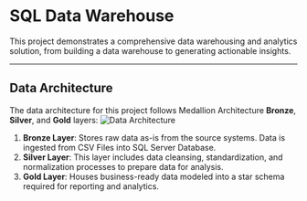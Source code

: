 # SQL Data Warehouse

This project demonstrates a comprehensive data warehousing and analytics solution, from building a data warehouse to generating actionable insights.

---
## Data Architecture

The data architecture for this project follows Medallion Architecture **Bronze**, **Silver**, and **Gold** layers:
![Data Architecture](docs/stuctureDiagram.png)

1. **Bronze Layer**: Stores raw data as-is from the source systems. Data is ingested from CSV Files into SQL Server Database.
2. **Silver Layer**: This layer includes data cleansing, standardization, and normalization processes to prepare data for analysis.
3. **Gold Layer**: Houses business-ready data modeled into a star schema required for reporting and analytics.
